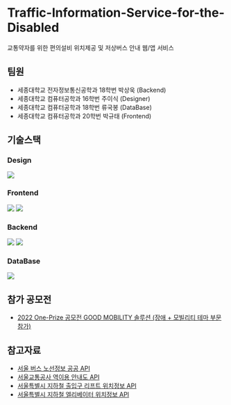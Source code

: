 # Traffic-Information-Service-for-the-Disabled
교통약자를 위한 편의설비 위치제공 및 저상버스 안내 웹/앱 서비스

## 팀원
- 세종대학교 전자정보통신공학과 18학번 박상욱 (Backend)
- 세종대학교 컴퓨터공학과 16학번 주이식 (Designer)
- 세종대학교 컴퓨터공학과 18학번 류국봉 (DataBase)
- 세종대학교 컴퓨터공학과 20학번 박규태 (Frontend)

## 기술스택
### Design
<img src="https://img.shields.io/badge/Figma-F24E1E?style=for-the-badge&logo=Figma&logoColor=white">

### Frontend
<img src="https://img.shields.io/badge/React-61DAFB?style=for-the-badge&logo=React&logoColor=white"> <img src="https://img.shields.io/badge/Redux-764ABC?style=for-the-badge&logo=Redux&logoColor=white">

### Backend
<img src="https://img.shields.io/badge/Node.js-339933?style=for-the-badge&logo=Node.js&logoColor=white"> <img src="https://img.shields.io/badge/Express-000000?style=for-the-badge&logo=Express&logoColor=white">

### DataBase
<img src="https://img.shields.io/badge/MySQL-4479A1?style=for-the-badge&logo=MySQL&logoColor=white">

## 참가 공모전
- [2022 One-Prize 공모전 GOOD MOBILITY 솔루션 (장애 + 모빌리티 테마 부문 참가)][1]

## 참고자료
- [서울 버스 노선정보 공공 API][2]
- [서울교통공사 역이용 안내도 API][3]
- [서울특별시 지하철 출입구 리프트 위치정보 API][4]
- [서울특별시 지하철 엘리베이터 위치정보 API][5]

[1]: https://www.o-prize.com/index.php
[2]: http://api.bus.go.kr/contents/sub02/getBusPosByRtid.html 
[3]: https://www.data.go.kr/data/15004974/fileData.do
[4]: https://www.data.go.kr/data/15098159/openapi.do
[5]: https://www.data.go.kr/data/15098158/openapi.do
